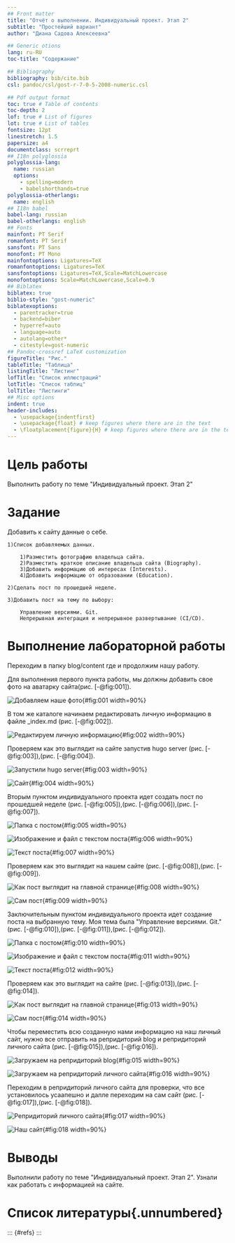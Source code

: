 ```yaml
---
## Front matter
title: "Отчёт о выполнении. Индивидуальный проект. Этап 2"
subtitle: "Простейший вариант"
author: "Диана Садова Алексеевна"

## Generic otions
lang: ru-RU
toc-title: "Содержание"

## Bibliography
bibliography: bib/cite.bib
csl: pandoc/csl/gost-r-7-0-5-2008-numeric.csl

## Pdf output format
toc: true # Table of contents
toc-depth: 2
lof: true # List of figures
lot: true # List of tables
fontsize: 12pt
linestretch: 1.5
papersize: a4
documentclass: scrreprt
## I18n polyglossia
polyglossia-lang:
  name: russian
  options:
	- spelling=modern
	- babelshorthands=true
polyglossia-otherlangs:
  name: english
## I18n babel
babel-lang: russian
babel-otherlangs: english
## Fonts
mainfont: PT Serif
romanfont: PT Serif
sansfont: PT Sans
monofont: PT Mono
mainfontoptions: Ligatures=TeX
romanfontoptions: Ligatures=TeX
sansfontoptions: Ligatures=TeX,Scale=MatchLowercase
monofontoptions: Scale=MatchLowercase,Scale=0.9
## Biblatex
biblatex: true
biblio-style: "gost-numeric"
biblatexoptions:
  - parentracker=true
  - backend=biber
  - hyperref=auto
  - language=auto
  - autolang=other*
  - citestyle=gost-numeric
## Pandoc-crossref LaTeX customization
figureTitle: "Рис."
tableTitle: "Таблица"
listingTitle: "Листинг"
lofTitle: "Список иллюстраций"
lotTitle: "Список таблиц"
lolTitle: "Листинги"
## Misc options
indent: true
header-includes:
  - \usepackage{indentfirst}
  - \usepackage{float} # keep figures where there are in the text
  - \floatplacement{figure}{H} # keep figures where there are in the text
---
```


# Цель работы

Выполнить работу по теме "Индивидуальный проект. Этап 2"

# Задание

Добавить к сайту данные о себе.

    1)Список добавляемых данных.
    
        1)Разместить фотографию владельца сайта.
        2)Разместить краткое описание владельца сайта (Biography).
        3)Добавить информацию об интересах (Interests).
        4)Добавить информацию от образовании (Education).
        
    2)Сделать пост по прошедшей неделе.
    
    3)Добавить пост на тему по выбору:
    
        Управление версиями. Git.
        Непрерывная интеграция и непрерывное развертывание (CI/CD).

# Выполнение лабораторной работы

Переходим в папку blog/content где и продолжим нашу работу. 

Для выполнения первого пункта работы, мы должны добавить свое фото на аватарку сайта(рис. [-@fig:001]).

![Добавляем наше фото](image/1.png){#fig:001 width=90%}

В том же каталоге начинаем редактировать личную информацию в файле _index.md (рис. [-@fig:002]).

![Редактируем личную информацию](image/2.png){#fig:002 width=90%}

Проверяем как это выглядит на сайте запустив hugo server (рис. [-@fig:003]),(рис. [-@fig:004]).

![Запустили hugo server](image/17.png){#fig:003 width=90%}

![Сайт](image/3.png){#fig:004 width=90%}

Вторым пунктом индивидуального проекта идет создать пост по прошедшей неделе (рис. [-@fig:005]),(рис. [-@fig:006]),(рис. [-@fig:007]).

![Папка с постом](image/6.png){#fig:005 width=90%}

![Изображение и файл с текстом поста](image/7.png){#fig:006 width=90%}

![Текст поста](image/8.png){#fig:007 width=90%}

Проверяем как это выглядит на нашем сайте (рис. [-@fig:008]),(рис. [-@fig:009]).

![Как пост выглядит на главной странице](image/4.png){#fig:008 width=90%}

![Сам пост](image/14.png){#fig:009 width=90%}

Заключительным пунктом индивидуального проекта идет создание поста на выбранную тему. Моя тема была "Управление версиями. Git." (рис. [-@fig:010]),(рис. [-@fig:011]),(рис. [-@fig:012]).

![Папка с постом](image/9.png){#fig:010 width=90%}

![Изображение и файл с текстом поста](image/10.png){#fig:011 width=90%}

![Текст поста](image/11.png){#fig:012 width=90%}

Проверяем как это выглядит на сайте (рис. [-@fig:013]),(рис. [-@fig:014]).

![Как пост выглядит на главной странице](image/5.png){#fig:013 width=90%}

![Сам пост](image/15.png){#fig:014 width=90%}

Чтобы переместить всю созданную нами информацию на наш личный сайт, нужно все отправить на репридиторий blog и репридиторий личного сайта (рис. [-@fig:015]),(рис. [-@fig:016]).

![Загружаем на репридиторий blog](image/18.png){#fig:015 width=90%}

![Загружаем на репридиторий личного сайта](image/19.png){#fig:016 width=90%}

Переходим в репридиторий личного сайта для проверки, что все установилось усаапешно и далле переходим на сам сайт (рис. [-@fig:017]),(рис. [-@fig:018]).

![Репридиторий личного сайта](image/21.png){#fig:017 width=90%}

![Наш сайт](image/13.png){#fig:018 width=90%}

# Выводы

Выполнили работу по теме "Индивидуальный проект. Этап 2". Узнали как работать с информацией на сайте.

# Список литературы{.unnumbered}

::: {#refs}
:::
